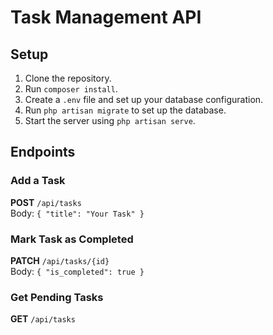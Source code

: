 # Task Management API

## Setup
1. Clone the repository.
2. Run `composer install`.
3. Create a `.env` file and set up your database configuration.
4. Run `php artisan migrate` to set up the database.
5. Start the server using `php artisan serve`.

## Endpoints
### Add a Task
**POST** `/api/tasks`  
Body: `{ "title": "Your Task" }`

### Mark Task as Completed
**PATCH** `/api/tasks/{id}`  
Body: `{ "is_completed": true }`

### Get Pending Tasks
**GET** `/api/tasks`
